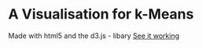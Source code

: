 # A Visualisation for k-Means

Made with html5 and the d3.js - libary
<a href="http://bastinat0r.de/kmeans">See it working</a>
